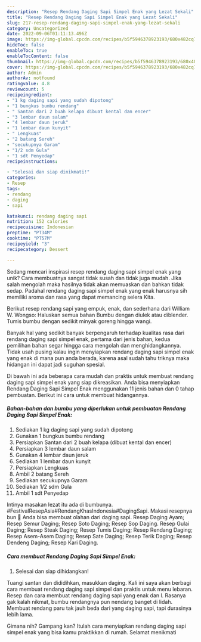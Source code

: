 ```yaml
---
description: "Resep Rendang Daging Sapi Simpel Enak yang Lezat Sekali"
title: "Resep Rendang Daging Sapi Simpel Enak yang Lezat Sekali"
slug: 217-resep-rendang-daging-sapi-simpel-enak-yang-lezat-sekali
category: Uncategorized
date: 2022-09-06T01:11:13.496Z
image: https://img-global.cpcdn.com/recipes/b5f5946378923193/680x482cq70/rendang-daging-sapi-simpel-enak-foto-resep-utama.jpg
hideToc: false
enableToc: true
enableTocContent: false
thumbnail: https://img-global.cpcdn.com/recipes/b5f5946378923193/680x482cq70/rendang-daging-sapi-simpel-enak-foto-resep-utama.jpg
cover: https://img-global.cpcdn.com/recipes/b5f5946378923193/680x482cq70/rendang-daging-sapi-simpel-enak-foto-resep-utama.jpg
author: Admin
authorAv: notfound
ratingvalue: 4.8
reviewcount: 5
recipeingredient:
- "1 kg daging sapi yang sudah dipotong"
- "1 bungkus bumbu rendang"
- " Santan dari 2 buah kelapa dibuat kental dan encer"
- "3 lembar daun salam"
- "4 lembar daun jeruk"
- "1 lembar daun kunyit"
- " Lengkuas"
- "2 batang Sereh"
- "secukupnya Garam"
- "1/2 sdm Gula"
- "1 sdt Penyedap"
recipeinstructions:

- "Selesai dan siap dinikmati!"
categories:
- Resep
tags:
- rendang
- daging
- sapi

katakunci: rendang daging sapi 
nutrition: 152 calories
recipecuisine: Indonesian
preptime: "PT34M"
cooktime: "PT57M"
recipeyield: "3"
recipecategory: Dessert

---
```





Sedang mencari inspirasi resep rendang daging sapi simpel enak yang unik? Cara membuatnya sangat tidak susah dan tidak juga mudah. Jika salah mengolah maka hasilnya tidak akan memuaskan dan bahkan tidak sedap. Padahal rendang daging sapi simpel enak yang enak harusnya sih memiliki aroma dan rasa yang dapat memancing selera Kita.





Berikut resep rendang sapi yang empuk, enak, dan sederhana dari William W. Wongso: Haluskan semua bahan Bumbu dengan diulek atau diblender. Tumis bumbu dengan sedikit minyak goreng hingga wangi.

Banyak hal yang sedikit banyak berpengaruh terhadap kualitas rasa dari rendang daging sapi simpel enak, pertama dari jenis bahan, kedua pemilihan bahan segar hingga cara mengolah dan menghidangkannya. Tidak usah pusing kalau ingin menyiapkan rendang daging sapi simpel enak yang enak di mana pun anda berada, karena asal sudah tahu triknya maka hidangan ini dapat jadi suguhan spesial.






Di bawah ini ada beberapa cara mudah dan praktis untuk membuat rendang daging sapi simpel enak yang siap dikreasikan. Anda bisa menyiapkan Rendang Daging Sapi Simpel Enak menggunakan 11 jenis bahan dan 0 tahap pembuatan. Berikut ini cara untuk membuat hidangannya.

<!--inarticleads1-->

##### Bahan-bahan dan bumbu yang diperlukan untuk pembuatan Rendang Daging Sapi Simpel Enak:

1. Sediakan 1 kg daging sapi yang sudah dipotong
1. Gunakan 1 bungkus bumbu rendang
1. Persiapkan  Santan dari 2 buah kelapa (dibuat kental dan encer)
1. Persiapkan 3 lembar daun salam
1. Gunakan 4 lembar daun jeruk
1. Sediakan 1 lembar daun kunyit
1. Persiapkan  Lengkuas
1. Ambil 2 batang Sereh
1. Sediakan secukupnya Garam
1. Sediakan 1/2 sdm Gula
1. Ambil 1 sdt Penyedap


Intinya masakan lezat itu ada di bumbunya. #FestivalResepAsia#RendangKhasIndonesia#DagingSapi. Makasi resepnya bun 🥰 Anda bisa membuat olahan dari daging sapi. Resep Daging Ayam; Resep Semur Daging; Resep Soto Daging; Resep Sop Daging. Resep Gulai Daging; Resep Steak Daging; Resep Tumis Daging; Resep Rendang Daging; Resep Asem-Asem Daging; Resep Sate Daging; Resep Terik Daging; Resep Dendeng Daging; Resep Kari Daging. 

<!--inarticleads2-->

##### Cara membuat Rendang Daging Sapi Simpel Enak:


1. Selesai dan siap dihidangkan!

Tuangi santan dan dididihkan, masukkan daging. Kali ini saya akan berbagi cara membuat rendang daging sapi simpel dan praktis untuk menu lebaran. Resep dan cara membuat rendang daging sapi yang enak dan l. Rasanya gak kalah nikmat, bumbu rendangnya pun nendang banget di lidah. Membuat rendang paru tak jauh beda dari yang daging sapi, tapi durasinya lebih lama. 

Gimana nih? Gampang kan? Itulah cara menyiapkan rendang daging sapi simpel enak yang bisa kamu praktikkan di rumah. Selamat menikmati

